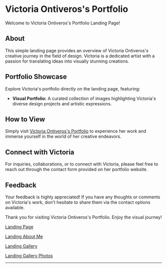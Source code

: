 # Victoria Ontiveros's Portfolio

Welcome to Victoria Ontiveros's Portfolio Landing Page!

## About

This simple landing page provides an overview of Victoria Ontiveros's creative journey in the field of design. Victoria is a dedicated artist with a passion for translating ideas into visually stunning creations.

## Portfolio Showcase

Explore Victoria's portfolio directly on the landing page, featuring:

- **Visual Portfolio:** A curated collection of images highlighting Victoria's diverse design projects and artistic expressions.

## How to View

Simply visit [Victoria Ontiveros's Portfolio](https://victoriaontiveros.netlify.app/) to experience her work and immerse yourself in the world of her creative endeavors.

## Connect with Victoria

For inquiries, collaborations, or to connect with Victoria, please feel free to reach out through the contact form provided on her portfolio website.

## Feedback

Your feedback is highly appreciated! If you have any thoughts or comments on Victoria's work, don't hesitate to share them via the contact options available.

Thank you for visiting Victoria Ontiveros's Portfolio. Enjoy the visual journey!

[Landing Page](/images/fotouno.png)


[Landing About Me](/images/fotodos.png)




[Landing Gallery](/images/fototres.png)

[Landing Gallery Photos](/images/fotocuatro.png)





---